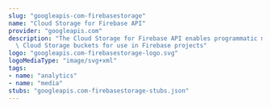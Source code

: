 ```yaml
---
slug: "googleapis-com-firebasestorage"
name: "Cloud Storage for Firebase API"
provider: "googleapis.com"
description: "The Cloud Storage for Firebase API enables programmatic management of\
  \ Cloud Storage buckets for use in Firebase projects"
logo: "googleapis.com-firebasestorage-logo.svg"
logoMediaType: "image/svg+xml"
tags:
- name: "analytics"
- name: "media"
stubs: "googleapis.com-firebasestorage-stubs.json"
---
```

